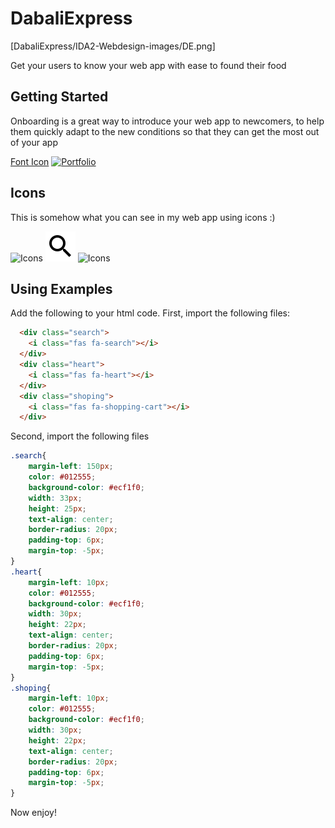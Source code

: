 # DabaliExpress
[DabaliExpress/IDA2-Webdesign-images/DE.png]

Get your users to know your web app with ease to found their food

## Getting Started

Onboarding is a great way to introduce your web app to newcomers, to help them quickly adapt to the new
conditions so that they can get the most out of your app

[Font Icon](https://fontawesome.com/start)
[![Portfolio](https://louis-japheth-kouassi.web.app/static/icons/android-icon-192x192.png/)](https://louis-japheth-kouassi.web.app/)


## Icons

This is somehow what you can see in my web app using icons :)

![Icons](icons/Shoping.png)
![Icons](icons/Search.png)
![Icons](icons/Heart.png)

## Using Examples

Add the following to your html code.
First, import the following files:

```html
  <div class="search">
    <i class="fas fa-search"></i>
  </div>
  <div class="heart">
    <i class="fas fa-heart"></i>
  </div>
  <div class="shoping">
    <i class="fas fa-shopping-cart"></i>
  </div>
```

Second, import the following files

```css
.search{
    margin-left: 150px;
    color: #012555;
    background-color: #ecf1f0;
    width: 33px;
    height: 25px;
    text-align: center;
    border-radius: 20px;
    padding-top: 6px;
    margin-top: -5px;
} 
.heart{
    margin-left: 10px;
    color: #012555;
    background-color: #ecf1f0;
    width: 30px;
    height: 22px;
    text-align: center;
    border-radius: 20px;
    padding-top: 6px;
    margin-top: -5px;
}
.shoping{
    margin-left: 10px;
    color: #012555;
    background-color: #ecf1f0;
    width: 30px;
    height: 22px;
    text-align: center;
    border-radius: 20px;
    padding-top: 6px;
    margin-top: -5px;
}
```

Now enjoy!
